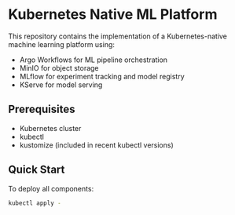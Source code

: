 # Kubernetes Native ML Platform

This repository contains the implementation of a Kubernetes-native machine learning platform using:
- Argo Workflows for ML pipeline orchestration
- MinIO for object storage
- MLflow for experiment tracking and model registry
- KServe for model serving

## Prerequisites
- Kubernetes cluster
- kubectl
- kustomize (included in recent kubectl versions)

## Quick Start
To deploy all components:

```bash
kubectl apply -